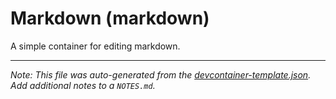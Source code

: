 
# Markdown (markdown)

A simple container for editing markdown.





---

_Note: This file was auto-generated from the [devcontainer-template.json](https://github.com/ecampuslearning/creativeclouds/blob/main/src/markdown/devcontainer-template.json).  Add additional notes to a `NOTES.md`._
